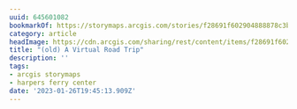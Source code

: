 ```yaml
---
uuid: 645601082
bookmarkOf: https://storymaps.arcgis.com/stories/f28691f602904888878c3b427aa00e8d?tag=BNdiversionCulture0110&utm\_campaign=01.10.21%20Duckboot%20%28UQGTkh%29&utm\_medium=email&utm\_source=Newsletter%20-%20International&\_ke=eyJrbF9jb21wYW55X2lkIjogImJWdnZCZSIsICJrbF9lbWFpbCI6ICJoZWxsb0B5YW5uaWNrc2NodXR6LmNvbSJ9
category: article
headImage: https://cdn.arcgis.com/sharing/rest/content/items/f28691f602904888878c3b427aa00e8d/resources/YZmLgVV0GIrfmrFjG6UG1.jpeg?w=400
title: "(old) A Virtual Road Trip"
description: ''
tags:
- arcgis storymaps
- harpers ferry center
date: '2023-01-26T19:45:13.909Z'
---
```



